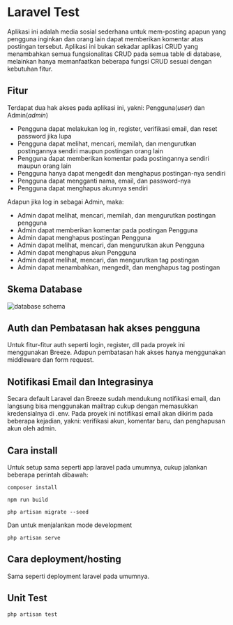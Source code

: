 # Laravel Test

Aplikasi ini adalah media sosial sederhana untuk mem-posting apapun yang pengguna inginkan dan orang lain dapat memberikan komentar atas postingan tersebut. Aplikasi ini bukan sekadar aplikasi CRUD yang menambahkan semua fungsionalitas CRUD pada semua table di database, melainkan hanya memanfaatkan beberapa fungsi CRUD sesuai dengan kebutuhan fitur.

## Fitur

Terdapat dua hak akses pada aplikasi ini, yakni: Pengguna(_user_) dan Admin(_admin_)

- Pengguna dapat melakukan log in, register, verifikasi email, dan reset password jika lupa
- Pengguna dapat melihat, mencari, memilah, dan mengurutkan postingannya sendiri maupun postingan orang lain
- Pengguna dapat memberikan komentar pada postingannya sendiri maupun orang lain
- Pengguna hanya dapat mengedit dan menghapus postingan-nya sendiri
- Pengguna dapat mengganti nama, email, dan password-nya
- Pengguna dapat menghapus akunnya sendiri

Adapun jika log in sebagai Admin, maka:

- Admin dapat melihat, mencari, memilah, dan mengurutkan postingan pengguna
- Admin dapat memberikan komentar pada postingan Pengguna
- Admin dapat menghapus postingan Pengguna
- Admin dapat melihat, mencari, dan mengurutkan akun Pengguna
- Admin dapat menghapus akun Pengguna
- Admin dapat melihat, mencari, dan mengurutkan tag postingan
- Admin dapat menambahkan, mengedit, dan menghapus tag postingan

## Skema Database
<img src="https://github.com/okanemo/M.-Iqbal-Effendi/blob/main/docs/db.png" alt="database schema">

## Auth dan Pembatasan hak akses pengguna
Untuk fitur-fitur auth seperti login, register, dll pada proyek ini menggunakan Breeze. Adapun pembatasan hak akses hanya menggunakan middleware dan form request.

## Notifikasi Email dan Integrasinya
Secara default Laravel dan Breeze sudah mendukung notifikasi email, dan langsung bisa menggunakan mailtrap cukup dengan memasukkan kredensialnya di .env.
Pada proyek ini notifikasi email akan dikirim pada beberapa kejadian, yakni: verifikasi akun, komentar baru, dan penghapusan akun oleh admin.

## Cara install
Untuk setup sama seperti app laravel pada umumnya, cukup jalankan beberapa perintah dibawah:
```shell
composer install
```

```shell
npm run build
```

```shell
php artisan migrate --seed
```

Dan untuk menjalankan mode development
```shell
php artisan serve
```

## Cara deployment/hosting
Sama seperti deployment laravel pada umumnya.

## Unit Test
```shell
php artisan test
```
